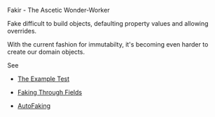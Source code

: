 Fakir - The Ascetic Wonder-Worker

Fake difficult to build objects, defaulting property values and allowing overrides.

With the current fashion for immutabilty, it's becoming even harder to create our domain objects.

See

* [The Example Test](src/test/java/com/oneeyedmen/fakir/FakerExampleTest.java)

* [Faking Through Fields](src/test/java/com/oneeyedmen/fakir/FakerTest.java)

* [AutoFaking](src/test/java/com/oneeyedmen/fakir/AutoFakerTest.java)